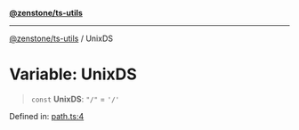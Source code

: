 [**@zenstone/ts-utils**](../README.md)

***

[@zenstone/ts-utils](../globals.md) / UnixDS

# Variable: UnixDS

> `const` **UnixDS**: `"/"` = `'/'`

Defined in: [path.ts:4](https://github.com/janpoem/ts-utils/blob/d3cd470a5c675e0cbb24c01f6f88f5c578c50491/src/http/path.ts#L4)
